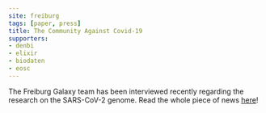 ```yaml
---
site: freiburg
tags: [paper, press]
title: The Community Against Covid-19
supporters:
- denbi
- elixir
- biodaten
- eosc
---
```


The Freiburg Galaxy team has been interviewed recently regarding the research on the SARS-CoV-2 genome. Read the whole piece of news [here](https://www.pr.uni-freiburg.de/pm-en/online-magazine/research-and-discover/the-community-against-covid-19)!
